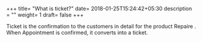 +++
title= "What is ticket?"
date= 2018-01-25T15:24:42+05:30
description = ""
weight= 1
draft= false
+++


Ticket is the confirmation to the customers in detail for the product Repaire . When Appointment is confirmed, it converts into a ticket.
